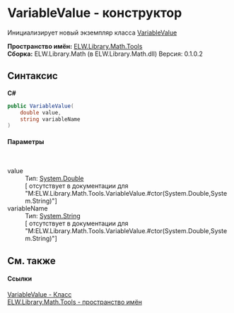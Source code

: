 # VariableValue - конструктор
 

Инициализирует новый экземпляр класса <a href="T_ELW_Library_Math_Tools_VariableValue">VariableValue</a>

**Пространство имён:**&nbsp;<a href="N_ELW_Library_Math_Tools">ELW.Library.Math.Tools</a><br />**Сборка:**&nbsp;ELW.Library.Math (в ELW.Library.Math.dll) Версия: 0.1.0.2

## Синтаксис

**C#**<br />
``` C#
public VariableValue(
	double value,
	string variableName
)
```


#### Параметры
&nbsp;<dl><dt>value</dt><dd>Тип:&nbsp;<a href="http://msdn2.microsoft.com/ru-ru/library/643eft0t" target="_blank">System.Double</a><br />\[<param name="value"/> отсутствует в документации для "M:ELW.Library.Math.Tools.VariableValue.#ctor(System.Double,System.String)"\]</dd><dt>variableName</dt><dd>Тип:&nbsp;<a href="http://msdn2.microsoft.com/ru-ru/library/s1wwdcbf" target="_blank">System.String</a><br />\[<param name="variableName"/> отсутствует в документации для "M:ELW.Library.Math.Tools.VariableValue.#ctor(System.Double,System.String)"\]</dd></dl>

## См. также


#### Ссылки
<a href="T_ELW_Library_Math_Tools_VariableValue">VariableValue - Класс</a><br /><a href="N_ELW_Library_Math_Tools">ELW.Library.Math.Tools - пространство имён</a><br />